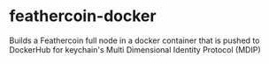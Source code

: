 # feathercoin-docker

Builds a Feathercoin full node in a docker container that is  pushed to DockerHub for keychain's Multi Dimensional Identity Protocol (MDIP)
